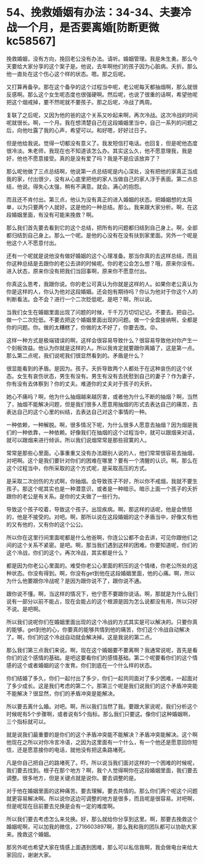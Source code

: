 # 54、挽救婚姻有办法：34-34、夫妻冷战一个月，是否要离婚[防断更微kc58567]

挽救婚姻，没有方向，挽回老公没有办法。请听。婚姻管理。我是朱生勇。那么今天要给大家分享的这个案子是。他说，去年啊他们的孩子因为心脏病。夭折。那么他一直处在这个伤心这个样的状态。嗯。那之后呢。

又打算再备孕。那在这个备孕的这个过程当中呢，老公呢每天都抽烟啊，那么就很反感啊。那么这个女生呢态度也很强硬啊。然后呢，也说了很重的话啊，希望他呢把这个烟戒掉，要不然呢就不要孩子。那之后呢，冷战了两周。

复联了之后呢，又因为他的爸的这个关系又吵起来啊，再次冷战。这次冷战的时间呢就很长。啊，一个月。我在想清楚自己在这段婚姻里当中，自己一系列的问题之后，向他吐露了我的心声，希望可以。和好嗯，好好过日子。

但是他给我说。觉得一切都没有意义了。我发短信打电话。也回复，但是呢他态度很冷淡。朱老师，我现在也不知道该怎么办。其实这么久，他不愿意理我，我是好，他也不愿意接受。真的是没有爱了吗？我是不是应该放弃了？

那么呢他做了三点总结啊，他说第一点总结呢是内心深处，没有把他的家真正当成我的家，付出很少，没有从心底里把他的家人当做自己的家人浮于表面。第二点总结，他说。得失心太强，稍有不满意。就会。满心的抱怨。

而且还不肯付出。第三点，他认为没有真正的进入婚姻的状态。把婚姻想的太简单，以为只要两个人就好。这是他的一种总结。那么。我来跟大家分析。啊，在这段婚姻里面，有没有可能来挽救？啊。

那么我们首先要去看到它的这个总结，把所有的问题都归结到自己身上。啊，全部都归结到自己身上。那么一个呢。是他的心没有在没有扶到家里面。另外一个呢是他这个人不愿意付出。

还有一个呢就是说他没有做好婚姻的这个心理准备。那当你真的去这样总结，而且你这种总结是去跟你的老公去讲的时候呢。你的老公会怎么想？哦，原来你没有。进入状态，原来你没有把我们当回事啊，原来你不愿意付出。

你真这么思考，我跟你说。你的老公可真认为你就是这样的人。如果你老公真认为你是这样的人，你认为他对这段婚姻。还会抱有期待吗？你认为他对于你这个人的判断看法。会不会？进行一个二次贬低呢。是吧？啊，所以说。

当我们女生在婚姻里面出现了问题的时候，千千万万切切记记。不要去。把自己。做一个二次贬低。不要去把这个婚姻里面出现的问题。做一个全盘接纳啊，全都是你的问题。你。做的太糟糕了，你做的太不好了，你要去改。😡。

这样一种方式是极端错误的啊，这样会很容易导致什么？很容易导致他对你产生一个刻板效益。他认为你就是这样的人。所以我肯定就要跟你离婚了，这是第一点。那么第二点呢，我们说呢我们很显然看到的。矛盾是什么？

很显能看到的矛盾。是因为。孩子。夭折导致两个人都处于在这种哀伤的这个状态。女生有哀伤状态，男生有没有。男生有没有去抚慰到自己的妻子？作为妻子，你有没有去体察到？你的丈夫。难道你的丈夫对于孩子的夭折。

她心不痛吗？啊，他为什么抽烟越来越厉害，或者他为什么不断的抽烟？啊，当然了，抽烟不能解决问题，但是我们很多人愿意用抽烟的形式去表达自己的痛苦，去表达自己的这个心里的纠结，去表达自己对这个事情的一种。

一种依赖，一种解脱。啊，很多情况下呢，为什么很多人愿意去抽烟？因为烟是我们的一种依靠，一种依赖。好像我们在抽烟的这个过程当中，就可以跟烟来对话，就可以跟烟来进行倾诉。所以我们说烟常常是那些寂寞的人。

常常是那些心里面。心事重重又没有办法跟别人说的人，他们常常很容易去抽烟，对吧啊。这个是我们要针对你们的困难在哪里？要有一个清醒的认识。啊。那么在这个过程当中，你所采取的这个方式呢，是采取高压的方式。

是采取二次创伤的方式啊，你抽烟。会导致孩子不好，所以你不戒烟，我就不要生孩子。那这个呢其实也是一种潜意识，或者是一种暗示。暗示上面一个孩子的夭折跟你的老公是有关系。是你的丈夫做了一些行为。

导致这个孩子咬着，导致这个孩子。出现疾病。啊，那这样的话呢，他是会愤怒的，他是不接受的。对吧。啊，那所以说在这段婚姻的这个矛盾当中，好像又有他的又有他的，又有你的这个公公。

所以你在这里行间里面呢都是什么他爸啊，你连公公都不会去讲，可见你跟他们之间的这个关系不紧密。是吧。啊，那当我们遇到这样的困难。你要知道呢，你们的这个冷战，你们的这个。再次冷战，其实都是什么？

都是因为你老公心里面的。难受你老公心里面的积压的这个情绪，你老公所处的这种状态。你没有得到。啊，你没有get到他在这段婚姻里面，他的心痛。啊，所以为什么他要跟你冷战呢？是因为跟你说不了，跟你说不通。

跟你说不懂。啊，当这样的情况下，他宁愿不要跟你说话。啊，那就是为什么我们说有一部分以前不能占，现在会能占的这个根源是因为怎么说都没有用，所以只好不说。是吧啊。

所以我们说呢你们在婚姻里面出现的这个冷战的方式其实是可以解决的。只要你真的能够。get到他的心，你要真的能够共情到他的痛苦，你们这个冷战自动解决了。啊，你们的这个冷战自动就会解决掉。这是我说的第二点。

那么我们第三点我们来说。啊，现在这个婚姻要不要离啊？我通常说呢，首先是看你们的这个感情的基础。是吧这要看你们的感情基础。第二个呢要看你们的这个情感的这个或者婚姻的这个发育。你们到底在一个什么样的状态。

你们结婚了多久，你们一起付出了多少，你们一起共同面对了多少困难，一起面对了多少成长。这是我们考虑的第二个。那第三个呢是我们说我们的这个矛盾冲突能不能解决？很显然，你们的矛盾冲突是能解决。

所以要去离什么婚。对吧。啊，所以我们当然了我。要跟大家说呢，我们分析这个时候呢有5个步骤啊，或者说有5个指标。那么我们只要这。像你们这种婚姻啊，三个指标就可以。

就是说我们最重要的是你们的这个矛盾冲突能不能解决？矛盾冲突能解决。这个啊他现在之所以对你冷言冷语，之因为这里面有一个什么，有一个他还是愿意回你短信，还是愿意接你的电话，就他没有把这条路堵死。

凡是你自己把自己的路堵死了。吓。所以说当我们面对这样的一个困难的时候呢，我们要去找到。根子在那个地方？啊，我个人觉得啊你在这段婚姻里面，我们要去调整。很多地方，但是关键点就是说你。要去调整的是。

对于他在婚姻里面的这种痛苦。要去理解。要去共情的。那么你们两个呢这个问题就更容易解决啊。所以说你这边可调整的地方是很多，而且呢是很容易。对吧啊，但是呢现在目前要去兑换是会有一定的难度啊。

所以我们要去考虑怎么来兑换。好，那么就给你分享到这里。啊，那要去挽救这个婚姻呢啊，可以加我的微信，2716603897啊，那么我和我的团队都可以协助大家来。挽救这个婚姻。

那另外呢也希望大家在情感上面遇到困难，那么可以私信我啊，我会做电台来给大家回应，谢谢大家。
